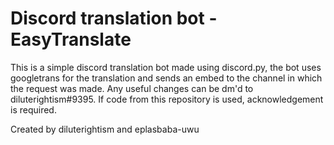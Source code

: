 # Discord translation bot - EasyTranslate
This is a simple discord translation bot made using discord.py, 
the bot uses googletrans for the translation and sends an embed to the channel in which the request was made. 
 Any useful changes can be dm'd to diluterightism#9395. 
 If code from this repository is used, acknowledgement is required.
 
 Created by diluterightism and eplasbaba-uwu
